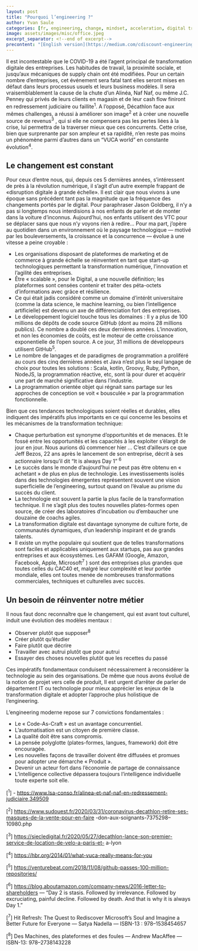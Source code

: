 ```yaml
---
layout: post
title: "Pourquoi l’engineering ?"
author: Yvan Saule
categories: [fr, engineering, change, mindset, acceleration, digital transformation]
image: assets/images/misc/office.jpeg
excerpt_separator: <!--end of excerpt-->
precontent: "[English version](https://medium.com/cdiscount-engineering/pourquoi-lengineering-930c274cdda1)"
---
```


Il est incontestable que le COVID-19 a été l’agent principal de transformation digitale des entreprises. Les habitudes de travail, la proximité sociale, et jusqu’aux mécaniques de supply chain ont été modifiées. Pour un certain nombre d’entreprises, cet événement sera fatal tant elles seront mises en défaut dans leurs processus usuels et leurs business modèles. Il sera vraisemblablement la cause de la chute d’un Alinéa, Naf Naf, ou même J.C. Penney qui privés de leurs clients en magasin et de leur cash flow finiront en redressement judiciaire ou faillite<sup>1</sup>. A l’opposé, Décathlon face aux mêmes challenges, a réussi à améliorer son image<sup>2</sup> et à créer une nouvelle source de revenus<sup>3</sup> , qui si elle ne compensera pas les pertes liées à la crise, lui permettra de la traverser mieux que ces concurrents.
Cette crise, bien que surprenante par son ampleur et sa rapidité, n’en reste pas moins un phénomène parmi d’autres dans un “VUCA world” en constante évolution<sup>4</sup>.
<!--end of excerpt-->

## Le changement est constant

Pour ceux d’entre nous, qui, depuis ces 5 dernières années, s’intéressent de près à la révolution numérique, il s’agit d’un autre exemple frappant de «disruption digitale à grande échelle». Il est clair que nous vivons à une époque sans précédent tant pas la magnitude que la fréquence des changements portés par le digital.
Pour paraphraser Jason Goldberg, il n’y a pas si longtemps nous interdisions à nos enfants de parler et de monter dans la voiture d’inconnus. Aujourd’hui, nos enfants utilisent des VTC pour se déplacer sans que nous n’y voyons rien à redire…
Pour ma part, j’opère au quotidien dans un environnement où le paysage technologique — motivé par les bouleversements, la croissance et la concurrence — évolue à une vitesse a peine croyable :
* Les organisations disposant de plateformes de marketing et de commerce à grande échelle se réinventent en tant que start-up technologiques permettant la transformation numérique, l’innovation et l’agilité des entreprises.
* Être « scalable », pour le Digital, a une nouvelle définition; les plateformes sont censées contenir et traiter des péta-octets d’informations avec grâce et résilience.
* Ce qui était jadis considéré comme un domaine d’intérêt universitaire (comme la data science, le machine learning, ou bien l’intelligence artificielle) est devenu un axe de différenciation fort des entreprises.
* Le développement logiciel touche tous les domaines : Il y a plus de 100 millions de dépôts de code source GitHub (dont au moins 28 millions publics). Ce nombre a doublé ces deux dernières années. L’innovation, et non les économies de coûts, est le moteur de cette croissance exponentielle de l’open source. A ce jour, 31 millions de développeurs utilisent GitHub<sup>5</sup>.
* Le nombre de langages et de paradigmes de programmation a proliféré au cours des cinq dernières années et Java n’est plus le seul langage de choix pour toutes les solutions : Scala, kotlin, Groovy, Ruby, Python, NodeJS, la programmation réactive, etc, sont là pour durer et acquérir une part de marché significative dans l’industrie.
* La programmation orientée objet qui régnait sans partage sur les approches de conception se voit « bousculée » par la programmation fonctionnelle.

Bien que ces tendances technologiques soient réelles et durables, elles indiquent des impératifs plus importants en ce qui concerne les besoins et les mécanismes de la transformation technique:
* Chaque perturbation est synonyme d’opportunités et de menaces. Et le fossé entre les opportunités et les capacités à les exploiter s’élargit de jour en jour. Nous aurions dû commencer hier … C’est d’ailleurs ce que Jeff Bezos, 22 ans après le lancement de son entreprise, décrit à ses actionnaire lorsqu’il dit “It is always Day 1” <sup>6</sup>
* Le succès dans le monde d’aujourd’hui ne peut pas être obtenu en « achetant » de plus en plus de technologie. Les investissements isolés dans des technologies émergentes représentent souvent une vision superficielle de l’engineering, surtout quand on l’évalue au prisme du succès du client.
* La technologie est souvent la partie la plus facile de la transformation technique. Il ne s’agit plus des toutes nouvelles plates-formes open source, de créer des laboratoires d’incubation ou d’embaucher une douzaine de coachs agiles.
* La transformation digitale est davantage synonyme de culture forte, de communautés dynamiques, d’un leadership inspirant et de grands talents.
* Il existe un mythe populaire qui soutient que de telles transformations sont faciles et applicables uniquement aux startups, pas aux grandes entreprises et aux écosystèmes. Les GAFAM (Google, Amazon, Facebook, Apple, Microsoft<sup>7</sup> ) sont des entreprises plus grandes que toutes celles du CAC40 et, malgré leur complexité et leur portée mondiale, elles ont toutes menée de nombreuses transformations commerciales, techniques et culturelles avec succès.

## Un besoin de réinventer notre métier

Il nous faut donc reconnaître que le changement, qui est avant tout culturel, induit une évolution des modèles mentaux :
* Observer plutôt que supposer<sup>8</sup>
* Créer plutôt qu’étudier
* Faire plutôt que décrire
* Travailler avec autrui plutôt que pour autrui
* Essayer des choses nouvelles plutôt que les recettes du passé

Ces impératifs fondamentaux conduisent nécessairement à reconsidérer la technologie au sein des organisations. De même que nous avons évolué de la notion de projet vers celle de produit, Il est urgent d’arrêter de parler de département IT ou technologie pour mieux apprécier les enjeux de la transformation digitale et adopter l’approche plus holistique de l’engineering.

L’engineering moderne repose sur 7 convictions fondamentales :
* Le « Code-As-Craft » est un avantage concurrentiel.
* L’automatisation est un citoyen de première classe.
* La qualité doit être sans compromis.
* La pensée polyglotte (plates-formes, langues, framework) doit être encouragée.
* Les nouvelles façons de travailler doivent être diffusées et promues pour adopter une démarche « Produit ».
* Devenir un acteur fort dans l’économie de partage de connaissance
* L’intelligence collective dépassera toujours l’intelligence individuelle toute experte soit elle.


[<sup>1</sup>] - https://www.lsa-conso.fr/alinea-et-naf-naf-en-redressement-judiciaire,349509

[<sup>2</sup>] https://www.sudouest.fr/2020/03/31/coronavirus-decathlon-retire-ses-masques-de-la-vente-pour-en-faire -don-aux-soignants-7375298–10980.php

[<sup>3</sup>] https://siecledigital.fr/2020/05/27/decathlon-lance-son-premier-service-de-location-de-velo-a-paris-et- a-lyon

[<sup>4</sup>] https://hbr.org/2014/01/what-vuca-really-means-for-you

[<sup>5</sup>] https://venturebeat.com/2018/11/08/github-passes-100-million-repositories/

[<sup>6</sup>] https://blog.aboutamazon.com/company-news/2016-letter-to-shareholders — “Day 2 is stasis. Followed by irrelevance. Followed by excruciating, painful decline. Followed by death. And that is why it is always Day 1.”

[<sup>7</sup>] Hit Refresh: The Quest to Rediscover Microsoft’s Soul and Imagine a Better Future for Everyone — Satya Nadella — ISBN-13 : 978–1538454657

[<sup>8</sup>] Des Machines, des plateformes et des foules — Andrew MacAffee — ISBN-13: 978–2738143228


